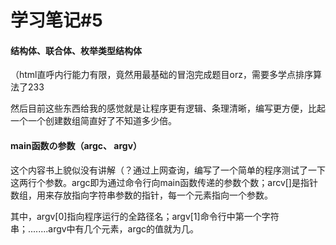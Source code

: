# 学习笔记#5

#### 结构体、联合体、枚举类型结构体

（html直呼内行能力有限，竟然用最基础的冒泡完成题目orz，需要多学点排序算法了233

然后目前这些东西给我的感觉就是让程序更有逻辑、条理清晰，编写更方便，比起一个一个创建数组简直好了不知道多少倍。

#### main函数の参数（argc、 argv）

这个内容书上貌似没有讲解（？通过上网查询，编写了一个简单的程序测试了一下这两行个参数。argc即为通过命令行向main函数传递的参数个数；arcv[]是指针数组，用来存放指向字符串参数的指针，每一个元素指向一个参数。

其中，argv[0]指向程序运行的全路径名；argv[1]命令行中第一个字符串；........argv中有几个元素，argc的值就为几。